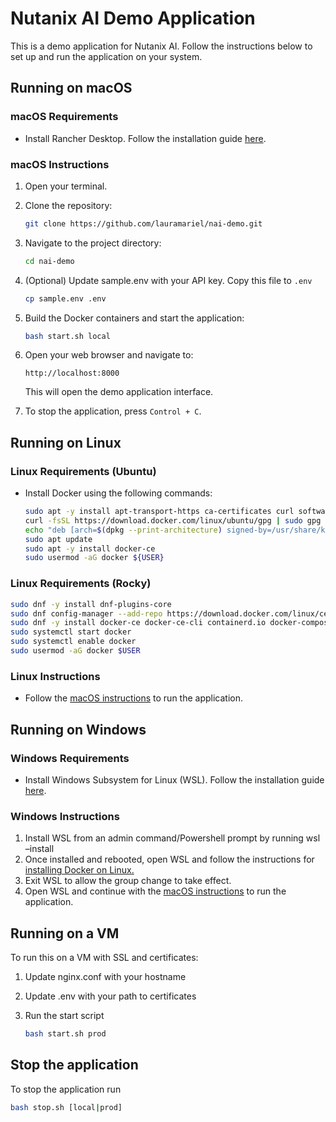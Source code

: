 # Nutanix AI Demo Application

This is a demo application for Nutanix AI. Follow the instructions below to set up and run the application on your system.

## Running on macOS

### macOS Requirements

- Install Rancher Desktop. Follow the installation guide [here](https://docs.rancherdesktop.io/getting-started/installation/).

### macOS Instructions

1. Open your terminal.
2. Clone the repository:
   ```bash
   git clone https://github.com/lauramariel/nai-demo.git
   ```
3. Navigate to the project directory:
   ```bash
   cd nai-demo
   ```
4. (Optional) Update sample.env with your API key. Copy this file to `.env`

   ```bash
   cp sample.env .env
   ```

5. Build the Docker containers and start the application:
   ```bash
   bash start.sh local
   ```

6. Open your web browser and navigate to:
   ```
   http://localhost:8000
   ```
   This will open the demo application interface.
7.  To stop the application, press `Control + C`.

## Running on Linux

### Linux Requirements (Ubuntu)

- Install Docker using the following commands:
  ```bash
  sudo apt -y install apt-transport-https ca-certificates curl software-properties-common
  curl -fsSL https://download.docker.com/linux/ubuntu/gpg | sudo gpg --dearmor -o /usr/share/keyrings/docker-archive-keyring.gpg
  echo "deb [arch=$(dpkg --print-architecture) signed-by=/usr/share/keyrings/docker-archive-keyring.gpg] https://download.docker.com/linux/ubuntu $(lsb_release -cs) stable" | sudo tee /etc/apt/sources.list.d/docker.list > /dev/null
  sudo apt update
  sudo apt -y install docker-ce
  sudo usermod -aG docker ${USER}
  ```

### Linux Requirements (Rocky)
```bash
sudo dnf -y install dnf-plugins-core
sudo dnf config-manager --add-repo https://download.docker.com/linux/centos/docker-ce.repo
sudo dnf -y install docker-ce docker-ce-cli containerd.io docker-compose-plugin
sudo systemctl start docker
sudo systemctl enable docker
sudo usermod -aG docker $USER
```

### Linux Instructions

- Follow the [macOS instructions](#macos-instructions) to run the application.

## Running on Windows

### Windows Requirements

- Install Windows Subsystem for Linux (WSL). Follow the installation guide [here](https://learn.microsoft.com/en-us/windows/wsl/install).

### Windows Instructions

1.	Install WSL from an admin command/Powershell prompt by running wsl –install
2.	Once installed and rebooted, open WSL and follow the instructions for [installing Docker on Linux.](#linux-requirements)
3.	Exit WSL to allow the group change to take effect. 
4.	Open WSL and continue with the [macOS instructions](#macos-instructions) to run the application.

## Running on a VM

To run this on a VM with SSL and certificates:

1. Update nginx.conf with your hostname
2. Update .env with your path to certificates
3. Run the start script

   ```bash
   bash start.sh prod
   ```

## Stop the application

To stop the application run

```bash
bash stop.sh [local|prod]
```